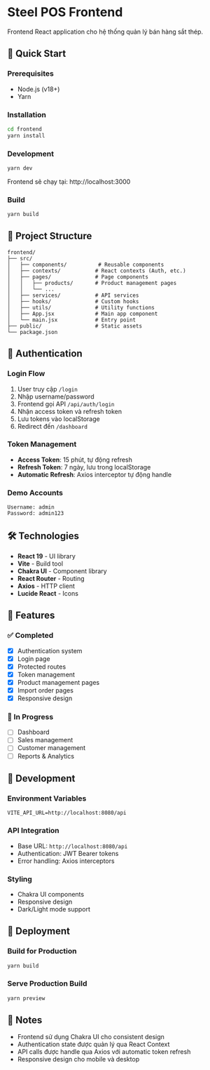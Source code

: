 # Steel POS Frontend

Frontend React application cho hệ thống quản lý bán hàng sắt thép.

## 🚀 Quick Start

### Prerequisites

- Node.js (v18+)
- Yarn

### Installation

```bash
cd frontend
yarn install
```

### Development

```bash
yarn dev
```

Frontend sẽ chạy tại: http://localhost:3000

### Build

```bash
yarn build
```

## 📁 Project Structure

```
frontend/
├── src/
│   ├── components/          # Reusable components
│   ├── contexts/           # React contexts (Auth, etc.)
│   ├── pages/              # Page components
│   │   ├── products/       # Product management pages
│   │   └── ...
│   ├── services/           # API services
│   ├── hooks/              # Custom hooks
│   ├── utils/              # Utility functions
│   ├── App.jsx             # Main app component
│   └── main.jsx            # Entry point
├── public/                 # Static assets
└── package.json
```

## 🔐 Authentication

### Login Flow

1. User truy cập `/login`
2. Nhập username/password
3. Frontend gọi API `/api/auth/login`
4. Nhận access token và refresh token
5. Lưu tokens vào localStorage
6. Redirect đến `/dashboard`

### Token Management

- **Access Token**: 15 phút, tự động refresh
- **Refresh Token**: 7 ngày, lưu trong localStorage
- **Automatic Refresh**: Axios interceptor tự động handle

### Demo Accounts

```
Username: admin
Password: admin123
```

## 🛠️ Technologies

- **React 19** - UI library
- **Vite** - Build tool
- **Chakra UI** - Component library
- **React Router** - Routing
- **Axios** - HTTP client
- **Lucide React** - Icons

## 📱 Features

### ✅ Completed

- [x] Authentication system
- [x] Login page
- [x] Protected routes
- [x] Token management
- [x] Product management pages
- [x] Import order pages
- [x] Responsive design

### 🔄 In Progress

- [ ] Dashboard
- [ ] Sales management
- [ ] Customer management
- [ ] Reports & Analytics

## 🔧 Development

### Environment Variables

```env
VITE_API_URL=http://localhost:8080/api
```

### API Integration

- Base URL: `http://localhost:8080/api`
- Authentication: JWT Bearer tokens
- Error handling: Axios interceptors

### Styling

- Chakra UI components
- Responsive design
- Dark/Light mode support

## 🚀 Deployment

### Build for Production

```bash
yarn build
```

### Serve Production Build

```bash
yarn preview
```

## 📝 Notes

- Frontend sử dụng Chakra UI cho consistent design
- Authentication state được quản lý qua React Context
- API calls được handle qua Axios với automatic token refresh
- Responsive design cho mobile và desktop

